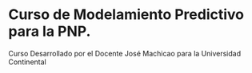 # Curso de Modelamiento Predictivo para la PNP. 
Curso Desarrollado por el Docente José Machicao para la Universidad Continental

